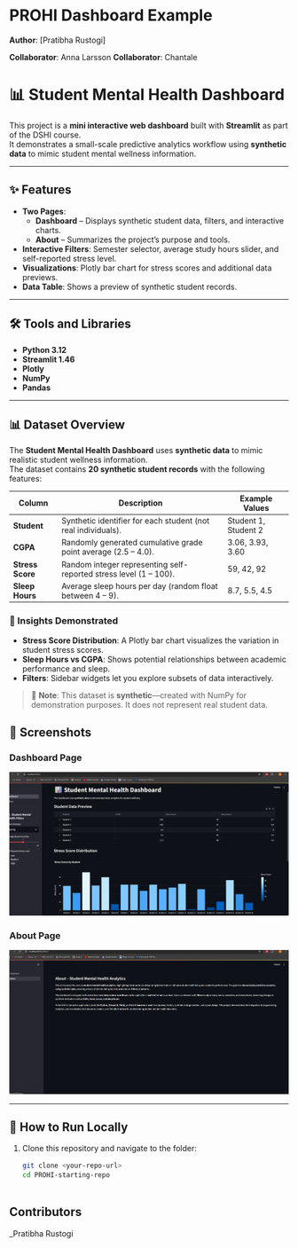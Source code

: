 # PROHI Dashboard Example

**Author**: [Pratibha Rustogi]
<!-- As main author, do not write anything in the line below.
The collaborator will edit the line below in GitHub -->
**Collaborator**: Anna Larsson
**Collaborator**: Chantale



# 📊 Student Mental Health Dashboard

This project is a **mini interactive web dashboard** built with **Streamlit** as part of the DSHI course.  
It demonstrates a small-scale predictive analytics workflow using **synthetic data** to mimic student mental wellness information.  

---

## ✨ Features  
- **Two Pages**:  
  - **Dashboard** – Displays synthetic student data, filters, and interactive charts.  
  - **About** – Summarizes the project’s purpose and tools.  
- **Interactive Filters**: Semester selector, average study hours slider, and self-reported stress level.  
- **Visualizations**: Plotly bar chart for stress scores and additional data previews.  
- **Data Table**: Shows a preview of synthetic student records.  

---

## 🛠️ Tools and Libraries  
- **Python 3.12**  
- **Streamlit 1.46**  
- **Plotly**  
- **NumPy**  
- **Pandas**  

---

## 📊 Dataset Overview  
The **Student Mental Health Dashboard** uses **synthetic data** to mimic realistic student wellness information.  
The dataset contains **20 synthetic student records** with the following features:  

| Column          | Description                                                        | Example Values        |
|-----------------|------------------------------------------------------------------|----------------------|
| **Student**     | Synthetic identifier for each student (not real individuals).     | Student 1, Student 2 |
| **CGPA**        | Randomly generated cumulative grade point average (2.5 – 4.0).    | 3.06, 3.93, 3.60     |
| **Stress Score** | Random integer representing self-reported stress level (1 – 100).| 59, 42, 92           |
| **Sleep Hours**  | Average sleep hours per day (random float between 4 – 9).        | 8.7, 5.5, 4.5        |

### 🔎 Insights Demonstrated
- **Stress Score Distribution**: A Plotly bar chart visualizes the variation in student stress scores.  
- **Sleep Hours vs CGPA**: Shows potential relationships between academic performance and sleep.  
- **Filters**: Sidebar widgets let you explore subsets of data interactively.  

> 🧪 **Note**: This dataset is **synthetic**—created with NumPy for demonstration purposes. It does not represent real student data.

## 📸 Screenshots  

### Dashboard Page  
![Dashboard Screenshot](assets/dashboard.png)  

### About Page  
![About Screenshot](assets/about.png)  


---

## 🚀 How to Run Locally  
1. Clone this repository and navigate to the folder:  
   ```bash
   git clone <your-repo-url>
   cd PROHI-starting-repo
 

## Contributors

_Pratibha Rustogi
